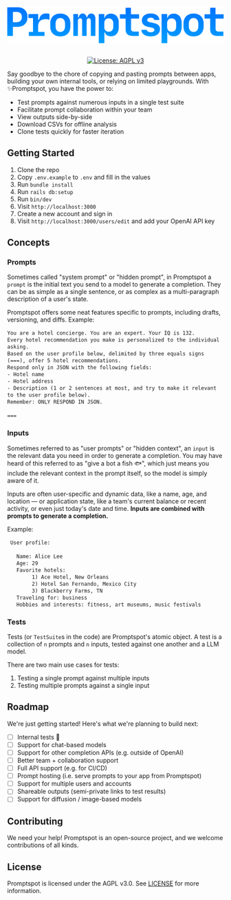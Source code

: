 <div style="text-align: center; display: flex; flex-direction: column; justify-items: center; align-items: center">

![promptspot-logo.png](app%2Fassets%2Fimages%2Fpromptspot-logo.svg)

[![License: AGPL v3](https://img.shields.io/badge/License-AGPL_v3-blue.svg)](https://www.gnu.org/licenses/agpl-3.0)
</div>
Say goodbye to the chore of copying and pasting prompts between apps, building your own internal tools, or relying on limited
playgrounds. With ✨Promptspot, you have the power to:

- Test prompts against numerous inputs in a single test suite
- Facilitate prompt collaboration within your team
- View outputs side-by-side
- Download CSVs for offline analysis
- Clone tests quickly for faster iteration

## Getting Started

1. Clone the repo
2. Copy `.env.example` to `.env` and fill in the values
2. Run `bundle install`
3. Run `rails db:setup`
4. Run `bin/dev`
5. Visit `http://localhost:3000`
6. Create a new account and sign in
7. Visit `http://localhost:3000/users/edit` and add your OpenAI API key

## Concepts

### Prompts

Sometimes called "system prompt" or "hidden prompt", in Promptspot a `prompt` is the initial text you send to a model to
generate a completion. They can be as simple as a single sentence, or as complex as a multi-paragraph description of a
user's state.

Promptspot offers some neat features specific to prompts, including drafts, versioning, and diffs.
Example:

```
You are a hotel concierge. You are an expert. Your IQ is 132. 
Every hotel recommendation you make is personalized to the individual asking. 
Based on the user profile below, delimited by three equals signs (===), offer 5 hotel recommendations. 
Respond only in JSON with the following fields: 
- Hotel name 
- Hotel address 
- Description (1 or 2 sentences at most, and try to make it relevant to the user profile below). 
Remember: ONLY RESPOND IN JSON. 

===
```

### Inputs

Sometimes referred to as "user prompts" or "hidden context", an `input` is the relevant data you need in order to
generate a completion. You may have heard of this referred to as "give a bot a fish 🐟", which just means you include the
relevant context in the prompt itself, so the model is simply aware of it.

Inputs are often user-specific and dynamic data, like a name, age, and location — or application state, like a team's
current balance or recent activity, or even just today's date and time.
**Inputs are combined with prompts to generate a completion.**

Example:

```
 User profile:
     
   Name: Alice Lee  
   Age: 29
   Favorite hotels: 
        1) Ace Hotel, New Orleans
        2) Hotel San Fernando, Mexico City
        3) Blackberry Farms, TN
   Traveling for: business
   Hobbies and interests: fitness, art museums, music festivals
```

### Tests

Tests (or `TestSuite`s in the code) are Promptspot's atomic object. A test is a collection of `n` prompts and `n`
inputs, tested against one another and a LLM model.

There are two main use cases for tests:

1) Testing a single prompt against multiple inputs
2) Testing multiple prompts against a single input

## Roadmap

We're just getting started! Here's what we're planning to build next:

- [ ] Internal tests 🙂
- [ ] Support for chat-based models
- [ ] Support for other completion APIs (e.g. outside of OpenAI)
- [ ] Better team + collaboration support
- [ ] Full API support (e.g. for CI/CD)
- [ ] Prompt hosting (i.e. serve prompts to your app from Promptspot)
- [ ] Support for multiple users and accounts
- [ ] Shareable outputs (semi-private links to test results)
- [ ] Support for diffusion / image-based models

## Contributing

We need your help! Promptspot is an open-source project, and we welcome contributions of all kinds.

## License

Promptspot is licensed under the AGPL v3.0. See [LICENSE](LICENSE) for more information.